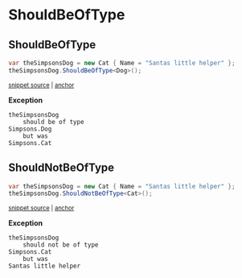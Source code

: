 # ShouldBeOfType


## ShouldBeOfType

<!-- snippet: ShouldBeOfTypeExamples.ShouldBeOfType.codeSample.approved.cs -->
<a id='snippet-ShouldBeOfTypeExamples.ShouldBeOfType.codeSample.approved.cs'></a>
```cs
var theSimpsonsDog = new Cat { Name = "Santas little helper" };
theSimpsonsDog.ShouldBeOfType<Dog>();
```
<sup><a href='/src/DocumentationExamples/CodeExamples/ShouldBeOfTypeExamples.ShouldBeOfType.codeSample.approved.cs#L1-L2' title='File snippet `ShouldBeOfTypeExamples.ShouldBeOfType.codeSample.approved.cs` was extracted from'>snippet source</a> | <a href='#snippet-ShouldBeOfTypeExamples.ShouldBeOfType.codeSample.approved.cs' title='Navigate to start of snippet `ShouldBeOfTypeExamples.ShouldBeOfType.codeSample.approved.cs`'>anchor</a></sup>
<!-- endSnippet -->

**Exception**

<!-- include: ShouldBeOfTypeExamples.ShouldBeOfType.exceptionText.approved.txt. path: /src/DocumentationExamples/CodeExamples/ShouldBeOfTypeExamples.ShouldBeOfType.exceptionText.approved.txt -->
```
theSimpsonsDog
    should be of type
Simpsons.Dog
    but was
Simpsons.Cat
```
<!-- endInclude -->


## ShouldNotBeOfType

<!-- snippet: ShouldBeOfTypeExamples.ShouldNotBeOfType.codeSample.approved.cs -->
<a id='snippet-ShouldBeOfTypeExamples.ShouldNotBeOfType.codeSample.approved.cs'></a>
```cs
var theSimpsonsDog = new Cat { Name = "Santas little helper" };
theSimpsonsDog.ShouldNotBeOfType<Cat>();
```
<sup><a href='/src/DocumentationExamples/CodeExamples/ShouldBeOfTypeExamples.ShouldNotBeOfType.codeSample.approved.cs#L1-L2' title='File snippet `ShouldBeOfTypeExamples.ShouldNotBeOfType.codeSample.approved.cs` was extracted from'>snippet source</a> | <a href='#snippet-ShouldBeOfTypeExamples.ShouldNotBeOfType.codeSample.approved.cs' title='Navigate to start of snippet `ShouldBeOfTypeExamples.ShouldNotBeOfType.codeSample.approved.cs`'>anchor</a></sup>
<!-- endSnippet -->

**Exception**

<!-- include: ShouldBeOfTypeExamples.ShouldNotBeOfType.exceptionText.approved.txt. path: /src/DocumentationExamples/CodeExamples/ShouldBeOfTypeExamples.ShouldNotBeOfType.exceptionText.approved.txt -->
```
theSimpsonsDog
    should not be of type
Simpsons.Cat
    but was
Santas little helper
```
<!-- endInclude -->
